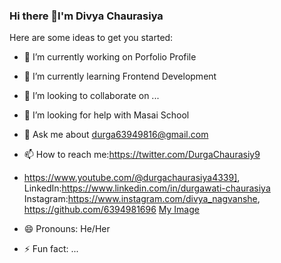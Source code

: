 ### Hi there 👋I'm Divya Chaurasiya

Here are some ideas to get you started:

- 🔭 I’m currently working on  Porfolio Profile
- 🌱 I’m currently learning Frontend Development
- 👯 I’m looking to collaborate on ...
- 🤔 I’m looking for help with Masai School
- 💬 Ask me about durga63949816@gmail.com
- 📫 How to reach me:https://twitter.com/DurgaChaurasiy9 
-    https://www.youtube.com/@durgachaurasiya4339],
     LinkedIn:https://www.linkedin.com/in/durgawati-chaurasiya
     Instagram:https://www.instagram.com/divya_nagvanshe,
     https://github.com/6394981696
     [My Image](https://i.pinimg.com/originals/81/17/8b/81178b47a8598f0c81c4799f2cdd4057.gif)
  
  
- 😄 Pronouns: He/Her
- ⚡ Fun fact: ...

